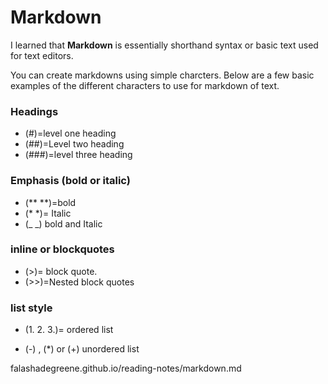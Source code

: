 # Markdown

I learned that **Markdown** is essentially shorthand syntax or basic text used for text editors.

You can create markdowns using simple charcters. Below are a few basic examples of the different characters to use for markdown of text.

### Headings 

- (#)=level one heading 
- (##)=Level two heading
- (###)=level three heading 

### Emphasis (bold or italic)

* (** **)=bold 
* (* *)= Italic
* (_ _) bold and Italic

### inline or blockquotes 

- (>)= block quote. 
- (>>)=Nested block quotes

### list style

- (1. 2. 3.)= ordered list 

- (-) , (*) or (+) unordered list 

falashadegreene.github.io/reading-notes/markdown.md
